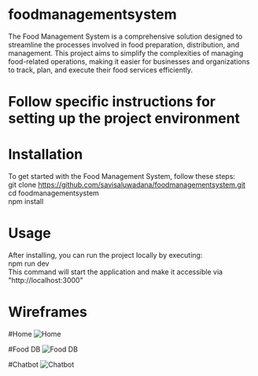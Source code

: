 # foodmanagementsystem
The Food Management System is a comprehensive solution designed to streamline the processes involved in food preparation, distribution, and management. This project aims to simplify the complexities of managing food-related operations, making it easier for businesses and organizations to track, plan, and execute their food services efficiently.

# Follow specific instructions for setting up the project environment

# Installation

To get started with the Food Management System, follow these steps: <br>
git clone https://github.com/savisaluwadana/foodmanagementsystem.git <br>
cd foodmanagementsystem <br>
npm install


# Usage
After installing, you can run the project locally by executing:<br>
npm run dev <br>
This command will start the application and make it accessible via "http://localhost:3000"

# Wireframes

#Home
![Home](https://github.com/SachithraPinnaduwa/foodmanagementproject/assets/136422527/e3c0791a-4b86-46c3-a7c6-473ec2e847c1)

#Food DB
![Food DB](https://github.com/SachithraPinnaduwa/foodmanagementproject/assets/136422527/8cd6d2cd-0d2d-4d88-b75a-574f2118dc15)

#Chatbot
![Chatbot](https://github.com/SachithraPinnaduwa/foodmanagementproject/assets/136422527/7d3bc950-fb02-471a-8ab6-5be2973d54d6)


